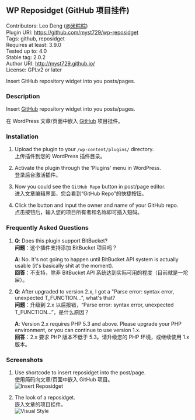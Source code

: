 ## WP Reposidget (GitHub 项目挂件)

Contributors: Leo Deng ([@米粽粽](http://weibo.com/myst729))  
Plugin URI: https://github.com/myst729/wp-reposidget  
Tags: github, reposidget  
Requires at least: 3.9.0  
Tested up to: 4.0  
Stable tag: 2.0.2  
Author URI: http://myst729.github.io/  
License: GPLv2 or later

Insert GitHub repository widget into you posts/pages.


### Description

Insert [GitHub](https://github.com/) repository widget into you posts/pages.

在 WordPress 文章/页面中嵌入 [GitHub](https://github.com/) 项目挂件。


### Installation

1. Upload the plugin to your `/wp-content/plugins/` directory.  
   上传插件到您的 WordPress 插件目录。

2. Activate the plugin through the 'Plugins' menu in WordPress.  
   登录后台激活插件。

3. Now you could see the `GitHub Repo` button in post/page editor.  
   进入文章编辑界面，您会看到“GitHub Repo”的快捷按钮。

4. Click the button and input the owner and name of your GitHub repo.  
   点击按钮后，输入您的项目所有者和名称即可插入短码。


### Frequently Asked Questions

1. **Q**: Does this plugin support BitBucket?  
   **问题**：这个插件支持添加 BitBucket 项目吗？  

   **A**: No. It's not going to happen until BitBucket API system is actually usable (it's basically shit at the moment).  
   **回答**：不支持，除非 BitBucket API 系统达到实际可用的程度（目前就是一坨屎）。  

2. **Q**: After upgraded to version 2.x, I got a "Parse error: syntax error, unexpected T_FUNCTION...", what's that?  
   **问题**：升级到 2.x 以后报错，“Parse error: syntax error, unexpected T_FUNCTION...”，是什么原因？  

   **A**: Version 2.x requires PHP 5.3 and above. Please upgrade your PHP environment, or you can continue to use version 1.x.  
   **回答**：2.x 要求 PHP 版本不低于 5.3。请升级您的 PHP 环境，或继续使用 1.x 版本。  


### Screenshots

1. Use shortcode to insert reposidget into the post/page.  
   使用简码向文章/页面中嵌入 GitHub 项目。  
   ![Insert Reposidget](https://raw.githubusercontent.com/myst729/wp-reposidget/master/screenshot-1.png)

2. The look of a reposidget.  
   嵌入文章的项目挂件。  
   ![Visual Style](https://raw.githubusercontent.com/myst729/wp-reposidget/master/screenshot-2.png)
